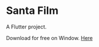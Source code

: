 # Santa Film

A Flutter project.

Download for free on Window. [Here](https://github.com/ehacker-sudo/myfilmapp/releases/tag/v0.1.0)